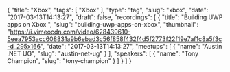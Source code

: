 {
  "title": "Xbox",
  "tags": [
    "Xbox"
  ],
  "type": "tag",
  "slug": "xbox",
  "date": "2017-03-13T14:13:27",
  "draft": false,
  "recordings": [
    {
      "title": "Building UWP apps on Xbox ",
      "slug": "building-uwp-apps-on-xbox",
      "thumbnail": "https://i.vimeocdn.com/video/628439610-5eea7953acc608831a9b6ebad3c56f858f432f4d5f2773f22f19e7af1c8a5f3c-d_295x166",
      "date": "2017-03-13T14:13:27",
      "meetups": [
        {
          "name": "Austin .NET UG",
          "slug": "austin-net-ug"
        }
      ],
      "speakers": [
        {
          "name": "Tony Champion",
          "slug": "tony-champion"
        }
      ]
    }
  ]
}